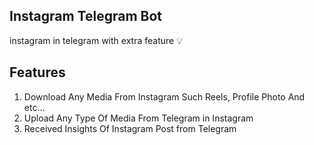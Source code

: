 ## Instagram Telegram Bot

 instagram in telegram with extra feature 💡 


## Features
1. Download Any Media From Instagram Such Reels, Profile Photo And etc...
2. Upload Any Type Of Media From Telegram in Instagram
3. Received Insights Of Instagram Post from Telegram
